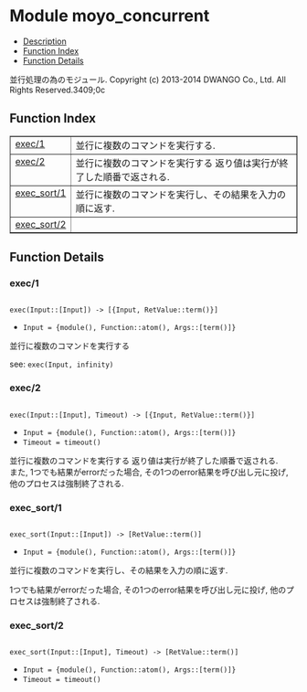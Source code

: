 

# Module moyo_concurrent #
* [Description](#description)
* [Function Index](#index)
* [Function Details](#functions)


並行処理の為のモジュール.
Copyright (c) 2013-2014 DWANGO Co., Ltd. All Rights Reserved.3409;0c

<a name="index"></a>

## Function Index ##


<table width="100%" border="1" cellspacing="0" cellpadding="2" summary="function index"><tr><td valign="top"><a href="#exec-1">exec/1</a></td><td>並行に複数のコマンドを実行する.</td></tr><tr><td valign="top"><a href="#exec-2">exec/2</a></td><td>並行に複数のコマンドを実行する
返り値は実行が終了した順番で返される.</td></tr><tr><td valign="top"><a href="#exec_sort-1">exec_sort/1</a></td><td>並行に複数のコマンドを実行し、その結果を入力の順に返す.</td></tr><tr><td valign="top"><a href="#exec_sort-2">exec_sort/2</a></td><td></td></tr></table>


<a name="functions"></a>

## Function Details ##

<a name="exec-1"></a>

### exec/1 ###


<pre><code>
exec(Input::[Input]) -&gt; [{Input, RetValue::term()}]
</code></pre>

<ul class="definitions"><li><code>Input = {module(), Function::atom(), Args::[term()]}</code></li></ul>


並行に複数のコマンドを実行する


see: `exec(Input, infinity)`
<a name="exec-2"></a>

### exec/2 ###


<pre><code>
exec(Input::[Input], Timeout) -&gt; [{Input, RetValue::term()}]
</code></pre>

<ul class="definitions"><li><code>Input = {module(), Function::atom(), Args::[term()]}</code></li><li><code>Timeout = timeout()</code></li></ul>

並行に複数のコマンドを実行する
返り値は実行が終了した順番で返される. <br />
また, 1つでも結果がerrorだった場合, その1つのerror結果を呼び出し元に投げ, 他のプロセスは強制終了される.
<a name="exec_sort-1"></a>

### exec_sort/1 ###


<pre><code>
exec_sort(Input::[Input]) -&gt; [RetValue::term()]
</code></pre>

<ul class="definitions"><li><code>Input = {module(), Function::atom(), Args::[term()]}</code></li></ul>


並行に複数のコマンドを実行し、その結果を入力の順に返す.


1つでも結果がerrorだった場合, その1つのerror結果を呼び出し元に投げ, 他のプロセスは強制終了される.
<a name="exec_sort-2"></a>

### exec_sort/2 ###


<pre><code>
exec_sort(Input::[Input], Timeout) -&gt; [RetValue::term()]
</code></pre>

<ul class="definitions"><li><code>Input = {module(), Function::atom(), Args::[term()]}</code></li><li><code>Timeout = timeout()</code></li></ul>


